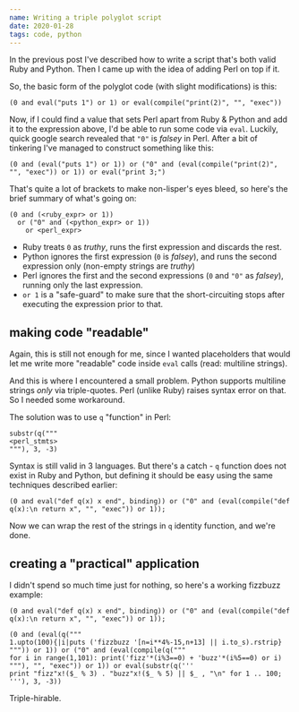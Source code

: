 ```yaml
---
name: Writing a triple polyglot script
date: 2020-01-28
tags: code, python
---
```


In the previous post I've described how to write a script
that's both valid Ruby and Python.
Then I came up with the idea of adding Perl on top if it.

So, the basic form of the polyglot code (with slight modifications) is this:

```
(0 and eval("puts 1") or 1) or eval(compile("print(2)", "", "exec"))
```

Now, if I could find a value that sets Perl apart from Ruby & Python
and add it to the expression above, I'd be able to run some code via `eval`.
Luckily, quick google search revealed that `"0"` is *falsey* in Perl.
After a bit of tinkering I've managed to construct something like this:

```
(0 and (eval("puts 1") or 1)) or ("0" and (eval(compile("print(2)", "", "exec")) or 1)) or eval("print 3;")
```

That's quite a lot of brackets to make non-lisper's eyes bleed,
so here's the brief summary of what's going on:

```
(0 and (<ruby_expr> or 1))
  or ("0" and (<python_expr> or 1))
    or <perl_expr>
```

* Ruby treats `0` as *truthy*, runs the first expression and discards the rest.
* Python ignores the first expression (`0` is *falsey*),
  and runs the second expression only (non-empty strings are *truthy*)
* Perl ignores the first and the second expressions (`0` and `"0"` as *falsey*),
  running only the last expression.
* `or 1` is a "safe-guard" to make sure that the short-circuiting
  stops after executing the expression prior to that.
  
## making code "readable"

Again, this is still not enough for me,
since I wanted placeholders that would let me
write more "readable" code inside `eval` calls (read: multiline strings).

And this is where I encountered a small problem.
Python supports multiline strings *only* via triple-quotes.
Perl (unlike Ruby) raises syntax error on that. So I needed some workaround.

The solution was to use `q` "function" in Perl:

```
substr(q("""
<perl_stmts>
"""), 3, -3)
```

Syntax is still valid in 3 languages.
But there's a catch -  `q` function does not exist in Ruby and Python,
but defining it should be easy using the same techniques described earlier:

```
(0 and eval("def q(x) x end", binding)) or ("0" and (eval(compile("def q(x):\n return x", "", "exec")) or 1));
```

Now we can wrap the rest of the strings in `q` identity function, and we're done.

## creating a "practical" application

I didn't spend so much time just for nothing, so here's a working fizzbuzz example:

```
(0 and eval("def q(x) x end", binding)) or ("0" and (eval(compile("def q(x):\n return x", "", "exec")) or 1));

(0 and (eval(q("""
1.upto(100){|i|puts ('fizzbuzz '[n=i**4%-15,n+13] || i.to_s).rstrip}
""")) or 1)) or ("0" and (eval(compile(q("""
for i in range(1,101): print('fizz'*(i%3==0) + 'buzz'*(i%5==0) or i)
"""), "", "exec")) or 1)) or eval(substr(q('''
print "fizz"x!($_ % 3) . "buzz"x!($_ % 5) || $_ , "\n" for 1 .. 100;
'''), 3, -3))
```

Triple-hirable.
